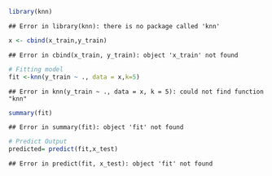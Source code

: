 

```r
library(knn)
```

```
## Error in library(knn): there is no package called 'knn'
```

```r
x <- cbind(x_train,y_train)
```

```
## Error in cbind(x_train, y_train): object 'x_train' not found
```

```r
# Fitting model
fit <-knn(y_train ~ ., data = x,k=5)
```

```
## Error in knn(y_train ~ ., data = x, k = 5): could not find function "knn"
```

```r
summary(fit)
```

```
## Error in summary(fit): object 'fit' not found
```

```r
# Predict Output 
predicted= predict(fit,x_test)
```

```
## Error in predict(fit, x_test): object 'fit' not found
```

